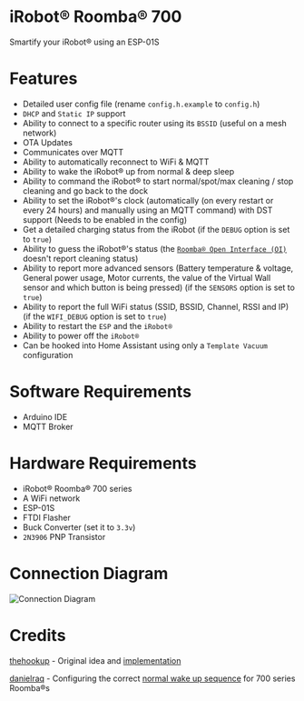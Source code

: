 # iRobot® Roomba® 700
Smartify your iRobot® using an ESP-01S

# Features
- Detailed user config file (rename `config.h.example` to `config.h`)
- `DHCP` and `Static IP` support
- Ability to connect to a specific router using its `BSSID` (useful on a mesh network)
- OTA Updates
- Communicates over MQTT
- Ability to automatically reconnect to WiFi & MQTT
- Ability to wake the iRobot® up from normal & deep sleep
- Ability to command the iRobot® to start normal/spot/max cleaning / stop cleaning and go back to the dock
- Ability to set the iRobot®'s clock (automatically (on every restart or every 24 hours) and manually using an MQTT command) with DST support (Needs to be enabled in the config)
- Get a detailed charging status from the iRobot (if the `DEBUG` option is set to `true`)
- Ability to guess the iRobot®'s status (the [`Roomba® Open Interface (OI)`](./iRobot%20Roomba%20600%20Open%20Interface%20Spec.pdf) doesn't report cleaning status)
- Ability to report more advanced sensors (Battery temperature & voltage, General power usage, Motor currents, the value of the Virtual Wall sensor and which button is being pressed) (if the `SENSORS` option is set to `true`)
- Ability to report the full WiFi status (SSID, BSSID, Channel, RSSI and IP) (if the `WIFI_DEBUG` option is set to `true`)
- Ability to restart the `ESP` and the `iRobot®`
- Ability to power off the `iRobot®`
- Can be hooked into Home Assistant using only a `Template Vacuum` configuration

# Software Requirements
- Arduino IDE
- MQTT Broker

# Hardware Requirements
- iRobot® Roomba® 700 series
- A WiFi network
- ESP-01S
- FTDI Flasher
- Buck Converter (set it to `3.3v`)
- `2N3906` PNP Transistor

# Connection Diagram
![Connection Diagram](https://github.com/ShonP40/iRobot-Roomba-700/blob/master/connection-diagram.jpg)

# Credits
[thehookup](https://github.com/thehookup) - Original idea and [implementation](https://github.com/thehookup/MQTT-Roomba-ESP01)

[danielraq](https://github.com/danielraq) - Configuring the correct [normal wake up sequence](https://github.com/thehookup/MQTT-Roomba-ESP01/pull/3) for 700 series Roomba®s
